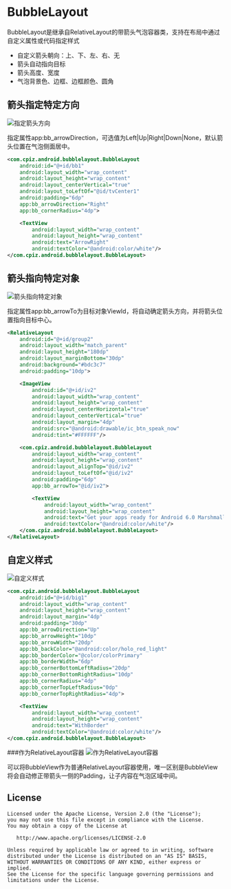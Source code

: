 # BubbleLayout
BubbleLayout是继承自RelativeLayout的带箭头气泡容器类，支持在布局中通过自定义属性或代码指定样式

* 自定义箭头朝向：上、下、左、右、无
* 箭头自动指向目标
* 箭头高度、宽度
* 气泡背景色、边框、边框颜色、圆角

箭头指定特定方向
-------
![指定箭头方向](https://raw.githubusercontent.com/cpiz/BubbleLayout/master/screenshots/1.png)

指定属性app:bb_arrowDirection，可选值为Left|Up|Right|Down|None，默认箭头位置在气泡侧面居中。

```XML
<com.cpiz.android.bubblelayout.BubbleLayout
    android:id="@+id/bb1"
    android:layout_width="wrap_content"
    android:layout_height="wrap_content"
    android:layout_centerVertical="true"
    android:layout_toLeftOf="@id/tvCenter1"
    android:padding="6dp"
    app:bb_arrowDirection="Right"
    app:bb_cornerRadius="4dp">

    <TextView
        android:layout_width="wrap_content"
        android:layout_height="wrap_content"
        android:text="ArrowRight"
        android:textColor="@android:color/white"/>
</com.cpiz.android.bubblelayout.BubbleLayout>
```

箭头指向特定对象
-------
![箭头指向特定对象](https://raw.githubusercontent.com/cpiz/BubbleLayout/master/screenshots/2.png)

指定属性app:bb_arrowTo为目标对象ViewId，将自动确定箭头方向，并将箭头位置指向目标中心。

```XML
<RelativeLayout
    android:id="@+id/group2"
    android:layout_width="match_parent"
    android:layout_height="180dp"
    android:layout_marginBottom="30dp"
    android:background="#bdc3c7"
    android:padding="10dp">

    <ImageView
        android:id="@+id/iv2"
        android:layout_width="wrap_content"
        android:layout_height="wrap_content"
        android:layout_centerHorizontal="true"
        android:layout_centerVertical="true"
        android:layout_margin="4dp"
        android:src="@android:drawable/ic_btn_speak_now"
        android:tint="#FFFFFF"/>

    <com.cpiz.android.bubblelayout.BubbleLayout
        android:layout_width="wrap_content"
        android:layout_height="wrap_content"
        android:layout_alignTop="@id/iv2"
        android:layout_toLeftOf="@id/iv2"
        android:padding="6dp"
        app:bb_arrowTo="@id/iv2">

        <TextView
            android:layout_width="wrap_content"
            android:layout_height="wrap_content"
            android:text="Get your apps ready for Android 6.0 Marshmallow! "
            android:textColor="@android:color/white"/>
    </com.cpiz.android.bubblelayout.BubbleLayout>
</RelativeLayout>
```

自定义样式
-------
![自定义样式](https://raw.githubusercontent.com/cpiz/BubbleLayout/master/screenshots/3.png)

```XML
<com.cpiz.android.bubblelayout.BubbleLayout
    android:id="@+id/big1"
    android:layout_width="wrap_content"
    android:layout_height="wrap_content"
    android:layout_margin="4dp"
    android:padding="30dp"
    app:bb_arrowDirection="Up"
    app:bb_arrowHeight="10dp"
    app:bb_arrowWidth="20dp"
    app:bb_backColor="@android:color/holo_red_light"
    app:bb_borderColor="@color/colorPrimary"
    app:bb_borderWidth="6dp"
    app:bb_cornerBottomLeftRadius="20dp"
    app:bb_cornerBottomRightRadius="10dp"
    app:bb_cornerRadius="4dp"
    app:bb_cornerTopLeftRadius="0dp"
    app:bb_cornerTopRightRadius="4dp">

    <TextView
        android:layout_width="wrap_content"
        android:layout_height="wrap_content"
        android:text="WithBorder"
        android:textColor="@android:color/white"/>
</com.cpiz.android.bubblelayout.BubbleLayout>
```

###作为RelativeLayout容器
![作为RelativeLayout容器](https://raw.githubusercontent.com/cpiz/BubbleLayout/master/screenshots/4.png)

可以将BubbleView作为普通RelativeLayout容器使用，唯一区别是BubbleView将会自动修正带箭头一侧的Padding，让子内容在气泡区域中间。

License
-------
    Licensed under the Apache License, Version 2.0 (the "License");
    you may not use this file except in compliance with the License.
    You may obtain a copy of the License at

       http://www.apache.org/licenses/LICENSE-2.0

    Unless required by applicable law or agreed to in writing, software
    distributed under the License is distributed on an "AS IS" BASIS,
    WITHOUT WARRANTIES OR CONDITIONS OF ANY KIND, either express or implied.
    See the License for the specific language governing permissions and
    limitations under the License.
